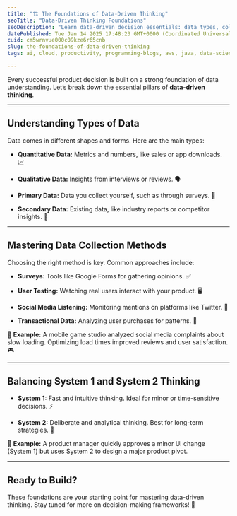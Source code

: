```yaml
---
title: "🏗️ The Foundations of Data-Driven Thinking"
seoTitle: "Data-Driven Thinking Foundations"
seoDescription: "Learn data-driven decision essentials: data types, collection methods, and strategies for product success"
datePublished: Tue Jan 14 2025 17:48:23 GMT+0000 (Coordinated Universal Time)
cuid: cm5wrnvue000c09kze6r65cnb
slug: the-foundations-of-data-driven-thinking
tags: ai, cloud, productivity, programming-blogs, aws, java, data-science, databases, data-structures, developer, cloud-computing, devops, mern, ml, devops-articles

---
```


Every successful product decision is built on a strong foundation of data understanding. Let’s break down the essential pillars of **data-driven thinking**.

---

## Understanding Types of Data

Data comes in different shapes and forms. Here are the main types:

* **Quantitative Data:** Metrics and numbers, like sales or app downloads. 📈
    
* **Qualitative Data:** Insights from interviews or reviews. 🗣️
    
* **Primary Data:** Data you collect yourself, such as through surveys. 📝
    
* **Secondary Data:** Existing data, like industry reports or competitor insights. 📂
    

---

## Mastering Data Collection Methods

Choosing the right method is key. Common approaches include:

* **Surveys:** Tools like Google Forms for gathering opinions. ✅
    
* **User Testing:** Watching real users interact with your product. 🖥️
    
* **Social Media Listening:** Monitoring mentions on platforms like Twitter. 📲
    
* **Transactional Data:** Analyzing user purchases for patterns. 🛒
    

📍 **Example:** A mobile game studio analyzed social media complaints about slow loading. Optimizing load times improved reviews and user satisfaction. 🎮

---

## Balancing System 1 and System 2 Thinking

* **System 1:** Fast and intuitive thinking. Ideal for minor or time-sensitive decisions. ⚡
    
* **System 2:** Deliberate and analytical thinking. Best for long-term strategies. 🧠
    

📍 **Example:** A product manager quickly approves a minor UI change (System 1) but uses System 2 to design a major product pivot.

---

## Ready to Build?

These foundations are your starting point for mastering data-driven thinking. Stay tuned for more on decision-making frameworks! 🚀